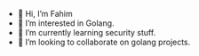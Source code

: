 - 👋 Hi, I’m Fahim
- 👀 I’m interested in Golang.
- 🌱 I’m currently learning security stuff.
- 💞️ I’m looking to collaborate on golang projects.

<!---
xyoxo/xyoxo is a ✨ special ✨ repository because its `README.md` (this file) appears on your GitHub profile.
You can click the Preview link to take a look at your changes.
--->
